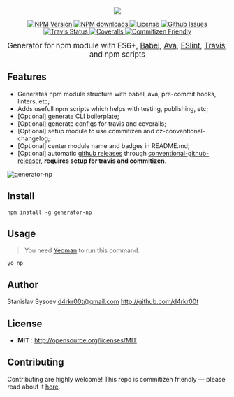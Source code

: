 <div align="center">
  <img src="https://cloud.githubusercontent.com/assets/200119/11451384/b82444a0-95d5-11e5-8b14-c1bfd0cd6634.png">
</div>

<p align="center">
  <a href="https://npmjs.org/package/generator-np">
    <img src="https://img.shields.io/npm/v/generator-np.svg" alt="NPM Version">
  </a>

  <a href="https://npmjs.org/package/generator-np">
    <img src="https://img.shields.io/npm/dm/generator-np.svg" alt="NPM downloads">
  </a>

  <a href="http://opensource.org/licenses/MIT">
    <img src="https://img.shields.io/npm/l/generator-np.svg" alt="License">
  </a>

  <a href="https://github.com/d4rkr00t/generator-np/issues">
    <img src="https://img.shields.io/github/issues/d4rkr00t/generator-np.svg" alt="Github Issues">
  </a>

  <a href="https://travis-ci.org/d4rkr00t/generator-np">
    <img src="https://img.shields.io/travis/d4rkr00t/generator-np.svg" alt="Travis Status">
  </a>

  <a href="https://coveralls.io/github/d4rkr00t/generator-np">
    <img src="https://img.shields.io/coveralls/d4rkr00t/generator-np.svg" alt="Coveralls">
  </a>

  <a href="http://commitizen.github.io/cz-cli/">
    <img src="https://img.shields.io/badge/commitizen-friendly-brightgreen.svg" alt="Commitizen Friendly">
  </a>
</p>

<p align="center"><big>
Generator for npm module with ES6+, <a href="https://github.com/babel/babel">Babel</a>, <a href="https://github.com/sindresorhus/ava">Ava</a>, <a href="https://github.com/eslint/eslint">ESlint</a>, <a href="https://travis-ci.org">Travis</a>, and npm scripts
</big></p>

## Features
* Generates npm module structure with babel, ava, pre-commit hooks, linters, etc;
* Adds usefull npm scripts which helps with testing, publishing, etc;
* [Optional] generate CLI boilerplate;
* [Optional] generate configs for travis and coveralls;
* [Optional] setup module to use commitizen and cz-conventional-changelog;
* [Optional] center module name and badges in README.md;
* [Optional] automatic [github releases](https://help.github.com/articles/about-releases/) through [conventional-github-releaser](https://github.com/stevemao/conventional-github-releaser#setup-token-for-cli), **requires setup for travis and commitizen**.

![generator-np](https://cloud.githubusercontent.com/assets/200119/11610391/f3511598-9bb2-11e5-95bb-43844ef06d34.png)

## Install

```
npm install -g generator-np
```

## Usage
> You need [Yeoman](http://yeoman.io/) to run this command.

```
yo np
```

## Author

Stanislav Sysoev <d4rkr00t@gmail.com> http://github.com/d4rkr00t

## License

- **MIT** : http://opensource.org/licenses/MIT

## Contributing

Contributing are highly welcome! This repo is commitizen friendly — please read about it [here](http://commitizen.github.io/cz-cli/).
